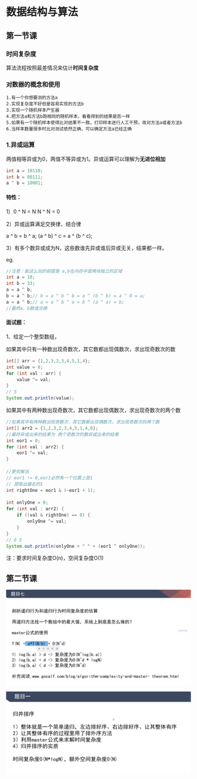 # 数据结构与算法



## 第一节课



### 时间复杂度

算法流程按照最差情况来估计**时间复杂度**



### 对数器的概念和使用

```markdown
1.有一个你想要测的方法a
2.实现复杂度不好但是容易实现的方法b
3.实现一个随机样本产生器
4.把方法a和方法b跑相同的随机样本，看看得到的结果是否一样
5.如果有一个随机样本使得比对结果不一致，打印样本进行人工干预，改对方法a或者方法b
6.当样本数量很多时比对测试依然正确，可以确定方法a已经正确
```







### 1.异或运算

两值相等异或为0，两值不等异或为1。异或运算可以理解为**无进位相加**

```java
int a = 10110;
int b = 00111;
a ^ b = 10001;
```

#### 特性：

1）0 ^ N = N   N ^ N = 0

2）异或运算满足交换律、结合律

a ^ b = b ^ a; (a ^ b) ^ c = a ^ (b ^ c);

3）有多个数异或成为N，这些数谁先异或谁后异或无关，结果都一样。

eg.

```java
//注意：能这么玩的前提是 a,b在内存中是两块独立的区域
int a = 10;
int b = 33;
a = a ^ b;
b = a ^ b;// b = a ^ b ^ b = a ^ (b ^ b) = a ^ 0 = a;
a = a ^ b;// a = a ^ b ^ a = b ^ (a ^ a) = b;
//最终a、b数值交换
```



#### 面试题：

1、给定一个整型数组，

如果其中只有一种数出现奇数次，其它数都出现偶数次，求出现奇数次的数

```java
int[] arr = {1,2,3,2,3,4,5,1,4};
int value = 0;
for (int val : arr) {
    value ^= val;
}
// 5
System.out.println(value);
```



如果其中有两种数出现奇数次，其它数都出现偶数次，求出现奇数次的两个数

```java
//如果其中有两种数出现奇数次，其它数都出现偶数次，求出现奇数次的两个数
int[] arr2 = {1,2,3,2,3,4,5,1,4,6};
//最终异或出来的结果为 两个奇数次的数异或出来的结果
int eor1 = 0;
for (int val : arr2) {
    eor1 ^= val;
}

//更优解法
// eor1 != 0,eor1必然有一个位置上是1
// 提取出最右的1
int rightOne = eor1 & (~eor1 + 1);

int onlyOne = 0;
for (int val : arr2) {
    if ((val & rightOne) == 0) {
        onlyOne ^= val;
    }
}
// 6 5
System.out.println(onlyOne + " " + (eor1 ^ onlyOne));
```



注：要求时间复杂度O(n)，空间复杂度O(1)



## 第二节课

![image-20211230230335795](assets\image-20211230230335795.png)





![image-20211230230948417](assets\image-20211230230948417.png)